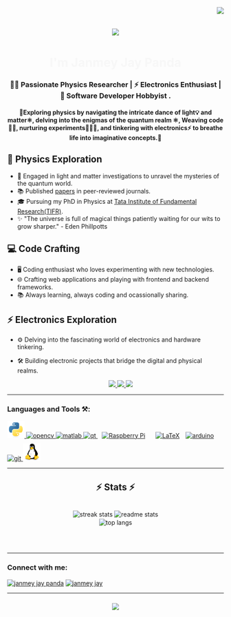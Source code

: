 
<img align="right" src="https://visitor-badge.laobi.icu/badge?page_id=Janmeyjay.janmeyjay" />
<h1 align="center">
    <img src="https://readme-typing-svg.herokuapp.com/?font=Righteous&size=35&center=true&vCenter=true&width=500&height=70&duration=4000&color=F7F7F7&lines=Hi+There!+👋;+Hello!👋;Hola!👋;Hallo!👋;" /></h1>
<h1 align="center"> <span style="color: #F7F7F7;">I'm Janmey Jay Panda</span>
</h1>
<h3 align="center"> 👨‍🔬 Passionate Physics Researcher | ⚡ Electronics Enthusiast | 🚀 Software Developer Hobbyist .</h3>
<h4 align="center">
  🚀Exploring physics by navigating the intricate dance of light💡 and matter⚛️, delving into the enigmas of the quantum realm ⚛, Weaving code👨‍💻, nurturing experiments👨🏻‍🔬, and tinkering with electronics⚡ to breathe life into imaginative concepts.🔬
</h4>

## 🌌 Physics Exploration

- 🔭 Engaged in light and matter investigations to unravel the mysteries of the quantum world.
- 📚 Published [papers](https://scholar.google.co.in/citations?user=lfo0_pIAAAAJ&hl=en) in peer-reviewed journals.
- 🎓 Pursuing my PhD in Physics at [Tata Institute of Fundamental Research(TIFR)](https://www.tifrh.res.in).
- ✨ "The universe is full of magical things patiently waiting for our wits to grow sharper." - Eden Phillpotts

## 💻 Code Crafting

- 🖥️ Coding enthusiast who loves experimenting with new technologies.
- 🌐 Crafting web applications and playing with frontend and backend frameworks.
- 📚 Always learning, always coding and ocassionally sharing.

## ⚡ Electronics Exploration

- ⚙️ Delving into the fascinating world of electronics and hardware tinkering.
- 🛠️ Building electronic projects that bridge the digital and physical realms.

  <div align="center"> 
  <a href="mailto:janmeyjay12@gmail.com">
    <img src="https://img.shields.io/badge/Gmail-333333?style=for-the-badge&logo=gmail&logoColor=red" />
  </a>
  <a href="https://linkedin.com/in/janmey-jay-panda-043322175" target="_blank">
    <img src="https://img.shields.io/badge/LinkedIn-0077B5?style=for-the-badge&logo=linkedin&logoColor=white" target="_blank" />
  </a>
  <a href="https://janmeyjay.github.io" target="_blank">
     <img src="https://img.shields.io/badge/Portfolio-FF5722?style=for-the-badge&logo=todoist&logoColor=white" target="_blank" /> <!-- sqlite, safari, google-chrome are other good icon options -->
  </a>
</div>
   

 <hr/>

<h3 align="left">Languages and Tools ⚒️:</h3>
<p align="left"><a href="https://www.python.org" target="_blank" rel="noreferrer"> <img src="https://raw.githubusercontent.com/devicons/devicon/master/icons/python/python-original.svg" alt="python" width="40" height="40"/> </a>  <a href="https://opencv.org/" target="_blank" rel="noreferrer"> <img src="https://www.vectorlogo.zone/logos/opencv/opencv-icon.svg" alt="opencv" width="40" height="40"/> </a> <a href="https://www.mathworks.com/" target="_blank" rel="noreferrer"> <img src="https://upload.wikimedia.org/wikipedia/commons/2/21/Matlab_Logo.png" alt="matlab" width="40" height="40"/> </a> <a href="https://www.qt.io/" target="_blank" rel="noreferrer"> <img src="https://upload.wikimedia.org/wikipedia/commons/0/0b/Qt_logo_2016.svg" alt="qt" width="40" height="40"/> </a> <a href="https://www.raspberrypi.org/" target="_blank"><img style="margin: 10px" src="https://profilinator.rishav.dev/skills-assets/raspberrypi.png" alt="Raspberry Pi" height="50" /></a>  <a href="https://www.latex-project.org/" target="_blank"><img style="margin: 10px" src="https://profilinator.rishav.dev/skills-assets/latex.png" alt="LaTeX" height="50" /></a>  </a> <a href="https://www.arduino.cc/" target="_blank" rel="noreferrer"> <img src="https://cdn.worldvectorlogo.com/logos/arduino-1.svg" alt="arduino" width="40" height="40"/> </a> <a href="https://git-scm.com/" target="_blank" rel="noreferrer"> <img src="https://www.vectorlogo.zone/logos/git-scm/git-scm-icon.svg" alt="git" width="40" height="40"/> </a> <a href="https://www.linux.org/" target="_blank" rel="noreferrer"> <img src="https://raw.githubusercontent.com/devicons/devicon/master/icons/linux/linux-original.svg" alt="linux" width="40" height="40"/> </a> </p>

 <hr/>
 
 <h2 align="center">⚡ Stats ⚡</h2>
<br>
<div align=center>
  <img width=390 src="https://streak-stats.demolab.com/?user=Janmeyjay&count_private=true&theme=react&border_radius=10" alt="streak stats"/>
  <img width=390 src="https://github-readme-stats-salesp07.vercel.app/api?username=Janmeyjay&count_private=true&show_icons=true&theme=react&rank_icon=github&border_radius=10" alt="readme stats" />
  <br/>
  <img width=325 align="center" src="https://github-readme-stats-salesp07.vercel.app/api/top-langs/?username=Janmeyjay&hide=HTML&langs_count=8&layout=compact&theme=react&border_radius=10&size_weight=0.5&count_weight=0.5&exclude_repo=github-readme-stats" alt="top langs" />
</div>

<br/><br/>
<hr/>

<h3 align="left">Connect with me:</h3>
<p align="left">
<a href="[https://linkedin.com/in/janmey jay panda](https://in.linkedin.com/in/)" target="blank"><img align="center" src="https://raw.githubusercontent.com/rahuldkjain/github-profile-readme-generator/master/src/images/icons/Social/linked-in-alt.svg" alt="janmey jay panda" height="30" width="40" /></a>
<a href="[https://fb.com/janmey jay](https://www.facebook.com/janmey.jay.7/)" target="blank"><img align="center" src="https://raw.githubusercontent.com/rahuldkjain/github-profile-readme-generator/master/src/images/icons/Social/facebook.svg" alt="janmey jay" height="30" width="40" /></a>
</p>

 <hr/>

<h3 align="center">
    <img src="https://readme-typing-svg.herokuapp.com/?font=Righteous&size=25&center=true&vCenter=true&width=500&height=70&duration=4000&lines=Thanks+for+visiting!+✌️;+Shoot+me+a+message+on+Linkedin!;I'm+always+down+to+collab+:)">
</h3>

<br/>

